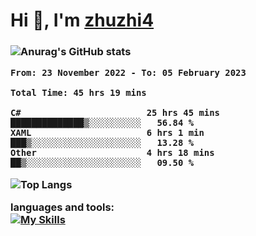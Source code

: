  
<h1 align="left">Hi 👋, I'm <a href="https://github.com/zhuzhi14/">zhuzhi4</a></h1>
<h3 align="left"🎉🎉🎇🎇😀😀A passionate frontend developer 🎉🎉🎇🎇😀😀</h3>


![Anurag's GitHub stats](https://github-readme-stats.vercel.app/api?username=zhuzhi14&show_icons=true&theme=radical)


<!--START_SECTION:waka-->

```text
From: 23 November 2022 - To: 05 February 2023

Total Time: 45 hrs 19 mins

C#                        25 hrs 45 mins  ██████████████▒░░░░░░░░░░   56.84 %
XAML                      6 hrs 1 min     ███▒░░░░░░░░░░░░░░░░░░░░░   13.28 %
Other                     4 hrs 18 mins   ██▒░░░░░░░░░░░░░░░░░░░░░░   09.50 %
```

<!--END_SECTION:waka-->
<!---
zhuzhi14/zhuzhi14 is a ✨ special ✨ repository because its `README.md` (this file) appears on your GitHub profile.
You can click the Preview link to take a look at your changes.
--->
![Top Langs](https://github-readme-stats.vercel.app/api/top-langs/?username=zhuzhi14&show_icons=true&theme=tokyonight&hide=css,html,php,javascript)


**languages and tools:**  
[![My Skills](https://skillicons.dev/icons?i=cs,dotnet,php,github,visualstudio,vscode,js,ts,go,mysql,react,vue,html,css,dart,wasm)](https://skillicons.dev)





